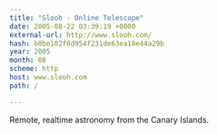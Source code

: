 ```yaml
---
title: "Slooh - Online Telescope"
date: 2005-08-22 03:39:19 +0000
external-url: http://www.slooh.com/
hash: b0be102f0d954f231de63ea18e44a29b
year: 2005
month: 08
scheme: http
host: www.slooh.com
path: /

---
```


Remote, realtime astronomy from the Canary Islands.
